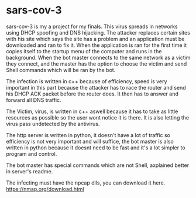 # sars-cov-3
sars-cov-3 is my a project for my finals.
This virus spreads in networks using DHCP spoofing and DNS hijacking. 
The attacker replaces certain sites with his site which says the site has a problem and an application must be downloaded and ran to fix it.
When the application is ran for the first time it copies itself to the startup menu of the computer and runs in the background.
When the bot master connects to the same network as a victim they connect, and the master has the option to choose the victim and send Shell commands which will be ran
by the bot.

The infection is written in c++ because of efficiency, speed is very important in this part because the attacker has to race the router and send his DHCP ACK packet
before the router does. It then has to answer and forward all DNS traffic.

The Victim, virus, is written in c++ aswell because it has to take as little resources as possible so the user wont notice it is there. 
It is also letting the virus pass undetected by the antivirus.

The http server is written in python, it doesn't have a lot of traffic so efficiency is not very important and will suffice, the bot master is also written in python
because it doesnt need to be fast and it's a lot simpler to program and control.

The bot master has special commands which are not Shell, axplained better in server's readme.


The infecting must have the npcap dlls, you can download it here. https://nmap.org/download.html
